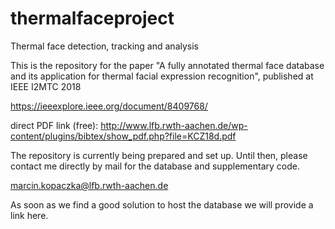 # thermalfaceproject
Thermal face detection, tracking and analysis

This is the repository for the paper "A fully annotated thermal face database and its application for thermal facial expression recognition", published at IEEE I2MTC 2018

https://ieeexplore.ieee.org/document/8409768/

direct PDF link (free):
http://www.lfb.rwth-aachen.de/wp-content/plugins/bibtex/show_pdf.php?file=KCZ18d.pdf

The repository is currently being prepared and set up. Until then, please contact me directly by mail for the database and supplementary code.

marcin.kopaczka@lfb.rwth-aachen.de

As soon as we find a good solution to host the database we will provide a link here.
